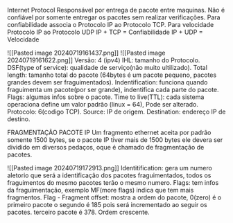 Internet Protocol 
Responsável por entrega de pacote entre maquinas.
Não é confiável por somente entregar os pacotes sem realizar verificações.
Para confiabilidade associa o Protocolo IP ao Protocolo TCP.
Para velocidade Protocolo IP ao Protocolo UDP
	IP + TCP = Confiabilidade
	IP + UDP = Velocidade

![[Pasted image 20240719161437.png]]
![[Pasted image 20240719161622.png]]
	Versão: 4 (ipv4)
	IHL: tamanho do Protocolo.
	DSF(type of service): qualidade de serviço(não muito ultilizado).
	Total length: tamanho total do pacote (64bytes é um pacote pequeno, pacotes grandes devem ser fraguimentados).
	Indentification: funciona quando fraguimenta um pacote(por ser grande), indentifica cada parte do pacote.
	Flags: algumas infos sobre o pacote.
	Time to live(TTL): cada sistema operaciona define um valor padrão (linux = 64), Pode ser alterado.
	Protocolo: 6(codigo TCP).
	 Source: IP de origem.
	 Destination: endereço IP de destino.


FRAGMENTAÇÃO PACOTE IP
	Um fragmento ethernet aceita por padrão somente 1500 bytes, se o pacote IP tiver mais de 1500 bytes ele devera ser dividido em diversos pedaços, oque é chamado de fragmentação de pacotes.

![[Pasted image 20240719172913.png]]
		Identitification: gera um numero aletorio que será a identificação dos pacotes fraguimentados, todos os fraguimentos do mesmo pacotes terão o mesmo numero.
		Flags: tem infos da fraguimentação, exemplo MF(more flags) indica que tem mais fragmentos.
			Flag - Fragment offset: mostra a ordem do pacote, 0(zero) é o primeiro pacote o segundo é 185 pois será incrementado ao seguir os pacotes. terceiro pacote é 378. Ordem crescente.
		
		
		
		